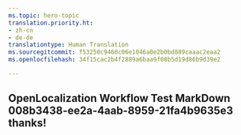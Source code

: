 ```yaml
---
ms.topic: hero-topic
translation.priority.ht:
- zh-cn
- de-de
translationtype: Human Translation
ms.sourcegitcommit: f53250c9460c06e1046a0e2b0bd889caaac2eaa2
ms.openlocfilehash: 34f15cac2b4f2889a6baa9f08b5d19d86b9d39e2

---
```

## OpenLocalization Workflow Test MarkDown 008b3438-ee2a-4aab-8959-21fa4b9635e3 thanks!



<!--HONumber=Jul16_HO4-->


